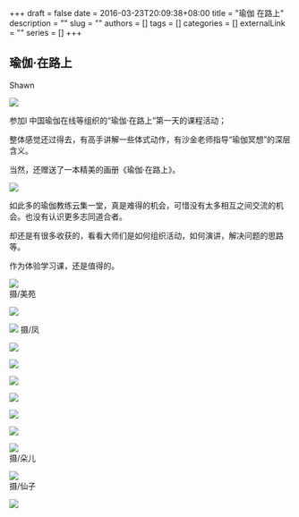 +++
draft = false
date = 2016-03-23T20:09:38+08:00
title = "瑜伽 在路上"
description = ""
slug = ""
authors = []
tags = []
categories = []
externalLink = ""
series = []
+++

## **瑜伽·在路上**

Shawn 

![](https://img.omoe.eu.org/file/f84e9c09568a9d8945c13.jpg)

参加l 中国瑜伽在线等组织的“瑜伽·在路上”第一天的课程活动；

整体感觉还过得去，有高手讲解一些体式动作，有沙金老师指导“瑜伽冥想”的深层含义。

当然，还赠送了一本精美的画册《瑜伽·在路上》。

![](https://img.omoe.eu.org/file/59578fb62d606d43e5045.jpg)

如此多的瑜伽教练云集一堂，真是难得的机会，可惜没有太多相互之间交流的机会。也没有认识更多志同道合者。

却还是有很多收获的，看看大师们是如何组织活动，如何演讲，解决问题的思路等。

作为体验学习课，还是值得的。                     

![](https://img.omoe.eu.org/file/d31d20901091b5224fefb.jpg)        
摄/美苑

![](https://img.omoe.eu.org/file/c9508671c3c42d04f61ca.jpg)        

![](https://img.omoe.eu.org/file/3ee53211da2eec8726dcc.jpg)
摄/凤

![](https://raw.githubusercontent.com/lshcool/pic/master/202112132335015.JPG)

![](https://raw.githubusercontent.com/lshcool/pic/master/202112132335020.JPG)

![](https://raw.githubusercontent.com/lshcool/pic/master/202112132335022.JPG)

![](https://raw.githubusercontent.com/lshcool/pic/master/202112132335023.JPG)

![](https://raw.githubusercontent.com/lshcool/pic/master/202112132335025.JPG)

![](https://raw.githubusercontent.com/lshcool/pic/master/202112132335026.JPG)

![](https://img.omoe.eu.org/file/8dd91cfd95781abec959f.jpg)        
摄/朵儿

![](https://img.omoe.eu.org/file/87252c58d11cfac153a89.jpg)        
摄/仙子

![](https://raw.githubusercontent.com/lshcool/pic/master/202112132335024.JPG)